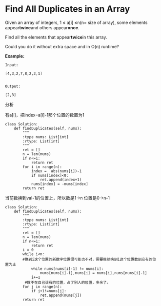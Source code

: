 # Find All Duplicates in an Array

Given an array of integers, 1 ≤ a\[i\] ≤n\(n= size of array\), some elements appear**twice**and others appear**once**.

Find all the elements that appear**twice**in this array.

Could you do it without extra space and in O\(n\) runtime?

**Example:**

```text
Input:

[4,3,2,7,8,2,3,1]


Output:

[2,3]
```

分析

有a\[i\]，把index=a\[i\]-1那个位置的数置为1

```text
class Solution:
    def findDuplicates(self, nums):
        """
        :type nums: List[int]
        :rtype: List[int]
        """
        ret = []
        n = len(nums)
        if n<=1:
            return ret
        for i in range(n):
            index =  abs(nums[i])-1
            if nums[index]<0:
                ret.append(index+1)
            nums[index] = -nums[index]
        return ret
```

当前数换到val-1的位置上，所以数是1-&gt;n 位置是0-&gt;n-1

```text
class Solution:
    def findDuplicates(self, nums):
        """
        :type nums: List[int]
        :rtype: List[int]
        """
        ret = []
        n = len(nums)
        if n<=1:
            return ret
        i = 0
        while i<n:
        #换到i这个位置的新数字位置很可能也不对，需要继续换到i这个位置数到应有的位置为止
            while nums[nums[i]-1] != nums[i]:
                nums[nums[i]-1],nums[i] = nums[i],nums[nums[i]-1]           
            i+=1
         #数不在自己该有的位置，占了别人的位置，多余了。   
        for j in range(n):
            if j+1!=nums[j]:
                ret.append(nums[j])
        return ret
```


